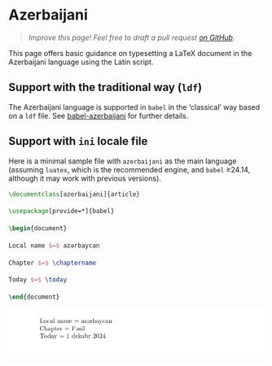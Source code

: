 # Azerbaijani

<blockquote>
  <p><em>Improve this page! Feel free to draft a pull request <a href="https://github.com/latex3/babel/tree/docs/docs">on GitHub</a></em>.</p>
</blockquote>

This page offers basic guidance on typesetting a LaTeX document in the
Azerbaijani language using the Latin script.

## Support with the traditional way (`ldf`)

The Azerbaijani language is supported in `babel` in the ‘classical’ way
based on a `ldf` file. See [babel-azerbaijani](https://ctan.org/pkg/babel-azerbaijani)
for further details.

## Support with `ini` locale file

Here is a minimal sample file with `azerbaijani` as the main language
(assuming `luatex`, which is the recommended engine, and `babel` ≥24.14,
although it may work with previous versions).

```tex
\documentclass[azerbaijani]{article}

\usepackage[provide=*]{babel}

\begin{document}

Local name $=$ azərbaycan

Chapter $=$ \chaptername

Today $=$ \today

\end{document}
```

![](../media/locale-azerbaijani.png)